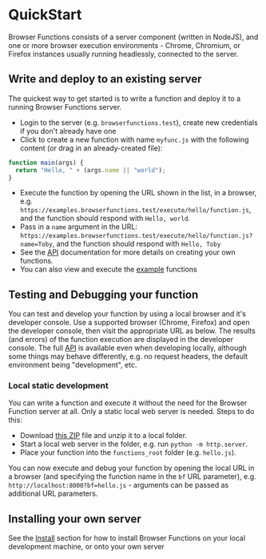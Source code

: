 # QuickStart

Browser Functions consists of a server component (written in NodeJS), and one or more browser execution environments - Chrome, Chromium, or Firefox instances usually running headlessly, connected to the server.

## Write and deploy to an existing server

The quickest way to get started is to write a function and deploy it to a running Browser Functions server.

- Login to the server (e.g. `browserfunctions.test`), create new credentials if you don't already have one
- Click to create a new function with name `myfunc.js` with the following content (or drag in an already-created file):

```javascript
function main(args) {
  return "Hello, " + (args.name || "world");
}
```
- Execute the function by opening the URL shown in the list, in a browser, e.g. `https://examples.browserfunctions.test/execute/hello/function.js`, and the function should respond with `Hello, world`.
- Pass in a `name` argument in the URL: `https://examples.browserfunctions.test/execute/hello/function.js?name=Toby`, and the function should respond with `Hello, Toby`
- See the [API](?api.md) documentation for more details on creating your own functions.
- You can also view and execute the [example](https://examples.browserfunctions.test/?access-key=examples) functions

## Testing and Debugging your function

You can test and develop your function by using a local browser and it's developer console. Use a supported browser (Chrome, Firefox) and open the developer console, then visit the appropriate URL as below. The results (and errors) of the function execution are displayed in the developer console. The full [API](?api.md) is available even when developing locally, although some things may behave differently, e.g. no request headers, the default environment being "development", etc.

### Local static development

You can write a function and execute it without the need for the Browser Function server at all. Only a static local web server is needed. Steps to do this:

- Download [this ZIP](https://github.ibm.com/Browser-Backend/browser_backend/archive/master.zip) file and unzip it to a local folder.
- Start a local web server in the folder, e.g. run `python -m http.server`. 
- Place your function into the `functions_root` folder (e.g. `hello.js`).

You can now execute and debug your function by opening the local URL in a browser (and specifying the function name in the `bf` URL parameter), e.g. `http://localhost:8000?bf=hello.js` - arguments can be passed as additional URL parameters.

## Installing your own server

See the [Install](?install.md) section for how to install Browser Functions on your local development machine, or onto your own server
